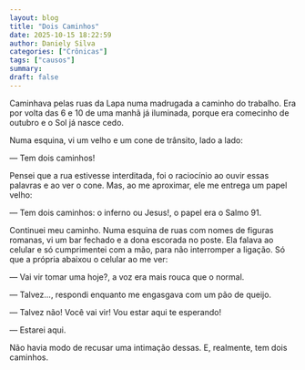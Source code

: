 ```yaml
---
layout: blog
title: "Dois Caminhos"
date: 2025-10-15 18:22:59
author: Daniely Silva
categories: ["Crônicas"]
tags: ["causos"]
summary:
draft: false
---
```


Caminhava pelas ruas da Lapa numa madrugada a caminho do trabalho. Era por volta das 6 e 10 de uma manhã já iluminada, porque era comecinho de outubro e o Sol já nasce cedo.

Numa esquina, vi um velho e um cone de trânsito, lado a lado:

— Tem dois caminhos!

Pensei que a rua estivesse interditada, foi o raciocínio ao ouvir essas palavras e ao ver o cone. Mas, ao me aproximar, ele me entrega um papel velho:

— Tem dois caminhos: o inferno ou Jesus!, o papel era o Salmo 91.

Continuei meu caminho. Numa esquina de ruas com nomes de figuras romanas, vi um bar fechado e a dona escorada no poste. Ela falava ao celular e só cumprimentei com a mão, para não interromper a ligação. Só que a própria abaixou o celular ao me ver:

— Vai vir tomar uma hoje?, a voz era mais rouca que o normal.

— Talvez..., respondi enquanto me engasgava com um pão de queijo.

— Talvez não! Você vai vir! Vou estar aqui te esperando!

— Estarei aqui.

Não havia modo de recusar uma intimação dessas. E, realmente, tem dois caminhos.
